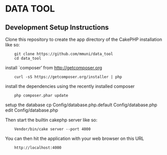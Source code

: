 DATA TOOL
=========

Development Setup Instructions
------------------------------

Clone this repository to create the app directory of the CakePHP installation like so:

        git clone https://github.com/mmuni/data_tool
        cd data_tool

install `composer’ from http://getcomposer.org

        curl -sS https://getcomposer.org/installer | php

install the dependencies using the recently installed composer

        php composer.phar update

setup the database
        cp Config/database.php.default Config/database.php
        edit Config/database.php

Then start the builtin cakephp server like so:

        Vendor/bin/cake server --port 4000

You can then hit the application with your web browser on this URL

        http://localhost:4000
